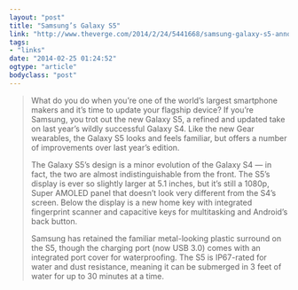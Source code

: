 ```yaml
---
layout: "post"
title: "Samsung’s Galaxy S5"
link: "http://www.theverge.com/2014/2/24/5441668/samsung-galaxy-s5-announcement-launch"
tags: 
- "links"
date: "2014-02-25 01:24:52"
ogtype: "article"
bodyclass: "post"
---
```


> What do you do when you’re one of the world’s largest smartphone makers and it’s time to update your flagship device? If you’re Samsung, you trot out the new Galaxy S5, a refined and updated take on last year’s wildly successful Galaxy S4. Like the new Gear wearables, the Galaxy S5 looks and feels familiar, but offers a number of improvements over last year’s edition.
> 
>  The Galaxy S5’s design is a minor evolution of the Galaxy S4 — in fact, the two are almost indistinguishable from the front. The S5’s display is ever so slightly larger at 5.1 inches, but it’s still a 1080p, Super AMOLED panel that doesn’t look very different from the S4’s screen. Below the display is a new home key with integrated fingerprint scanner and capacitive keys for multitasking and Android’s back button.
> 
>  Samsung has retained the familiar metal-looking plastic surround on the S5, though the charging port (now USB 3.0) comes with an integrated port cover for waterproofing. The S5 is IP67-rated for water and dust resistance, meaning it can be submerged in 3 feet of water for up to 30 minutes at a time.